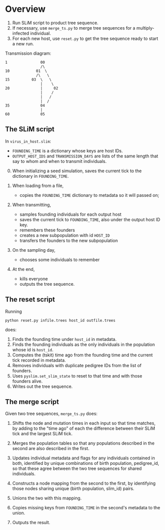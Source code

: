 # Overview

1. Run SLiM script to product tree sequence.
2. If necessary, use `merge_ts.py` to merge tree sequences for a multiply-infected individual.
3. For each new host, use `reset.py` to get the tree sequence ready to start a new run.

Transmission diagram:
```
1               00
                /\
10            01  \
              /\   \
15          03  \   \
                |    \
20              |     02
                |    /
                |   /
                |  /
35              04
                |
60              05
```

## The SLiM script

In `virus_in_host.slim`:

- `FOUNDING_TIME` is a dictionary whose keys are host IDs.
- `OUTPUT_HOST_IDS` and `TRANSMISSION_DAYS` are lists of the same length that say to whom and when
    to transmit individuals.

0. When initializing a seed simulation, saves the current tick to the dictionary in `FOUNDING_TIME`.

1. When loading from a file, 

    * copies the `FOUNDING_TIME` dictionary to metadata so it will passed on;

2. When transmitting,

    * samples founding individuals for each output host
    * saves the current tick to `FOUNDING_TIME`, also under the output host ID key.
    * remembers these founders
    * creates a new subpopulation with id `HOST_ID`
    * transfers the founders to the new subpopulation

3. On the sampling day,

    * chooses some individuals to remember

4. At the end,

    * kills everyone
    * outputs the tree sequence.

## The reset script

Running
```
python reset.py infile.trees host_id outfile.trees
```
does:

1. Finds the founding time under `host_id` in metadata.
2. Finds the founding individuals as the only individuals in the population whose id is `host_id`.
3. Computes the (tskit) time ago from the founding time and the current tick recorded in metadata.
4. Removes individuals with duplicate pedigree IDs from the list of founders.
5. Uses `pyslim.set_slim_state` to reset to that time and with those founders alive.
6. Writes out the tree sequence.

## The merge script

Given two tree sequences, `merge_ts.py` does:

1. Shifts the node and mutation times in each input so that time matches,
    by adding to the "time ago" of each the difference between their SLiM tick and the largest SLiM tick.

2. Merges the population tables so that any populations described in the second
    are also described in the first.

3. Updates individual metadata and flags for any individuals contained in both,
    identified by unique combinations of birth population, pedigree_id,
    so that these agree between the two tree sequences for shared individuals.

4. Constructs a node mapping from the second to the first, by identifying those
    nodes sharing unique (birth population, slim_id) pairs.

5. Unions the two with this mapping.

6. Copies missing keys from `FOUNDING_TIME` in the second's metadata to the union.

7. Outputs the result.
